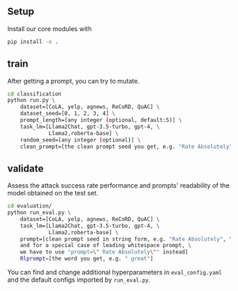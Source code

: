 ## Setup
Install our core modules with
```bash
pip install -e .
```

## train
After getting a prompt, you can try to mutate.

```bash
cd classification
python run.py \
    dataset=[CoLA, yelp, agnews, ReCoRD, QuAC] \
    dataset_seed=[0, 1, 2, 3, 4] \
    prompt_length=[any integer (optional, default:5)] \
    task_lm=[Llama2Chat, gpt-3.5-turbo, gpt-4, \
             Llama2,roberta-base] \
    random_seed=[any integer (optional)] \
    clean_prompt=[the clean prompt seed you get, e.g. "Rate Absolutely"]
```

## validate

Assess the attack success rate performance and prompts' readability of the model obtained on the test set.

```bash
cd evaluation/
python run_eval.py \
    dataset=[CoLA, yelp, agnews, ReCoRD, QuAC] \
    task_lm=[Llama2Chat, gpt-3.5-turbo, gpt-4, \
             Llama2,roberta-base] \
    prompt=[clean prompt seed in string form, e.g. "Rate Absolutely", \
    and for a special case of leading whitespace prompt, \
    we have to use "prompt=\" Rate Absolutely\"" instead]
    Rlprompt=[the word you get, e.g. " great"]
```

You can find and change additional hyperparameters in `eval_config.yaml` and the default configs imported by `run_eval.py`.
